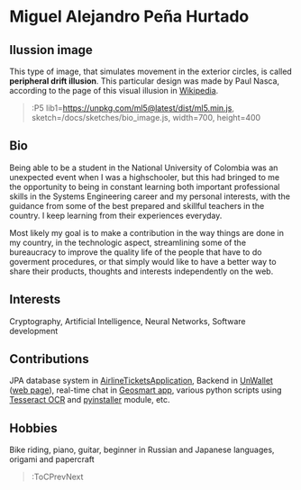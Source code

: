 # Miguel Alejandro Peña Hurtado

## Ilussion image

This type of image, that simulates movement in the exterior circles, is called **peripheral drift illusion**. This particular design was made by Paul Nasca, according to the page of this visual illusion in [Wikipedia](https://en.wikipedia.org/wiki/Peripheral_drift_illusion).

> :P5 lib1=https://unpkg.com/ml5@latest/dist/ml5.min.js, sketch=/docs/sketches/bio_image.js, width=700, height=400

## Bio
Being able to be a student in the National University of Colombia was an unexpected event when I was a highschooler, but this had bringed to me the opportunity to being in constant learning both important professional skills in the Systems Engineering career and my personal interests, with the guidance from some of the best prepared and skillful teachers in the country. I keep learning from their experiences everyday.

Most likely my goal is to make a contribution in the way things are done in my country, in the technologic aspect, streamlining some of the bureaucracy to improve the quality life of the people that have to do goverment procedures, or that simply would like to have a better way to share their products, thoughts and interests independently on the web.

## Interests

Cryptography, Artificial Intelligence, Neural Networks, Software development

## Contributions

JPA database system in [AirlineTicketsApplication](https://github.com/nicrodriguezval/AirlineTicketsApplication), Backend in [UnWallet](https://github.com/un-ingesoftII-grupo6) ([web page](http://un-wallet-app.herokuapp.com/)), real-time chat in [Geosmart app](https://github.com/GEGOSMART), various python scripts using [Tesseract OCR](https://en.wikipedia.org/wiki/Tesseract_(software)) and [pyinstaller](https://pypi.org/project/pyinstaller/) module, etc.

## Hobbies

Bike riding, piano, guitar, beginner in Russian and Japanese languages, origami and papercraft

> :ToCPrevNext